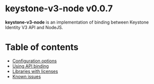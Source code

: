 # keystone-v3-node v0.0.7

**keystone-v3-node** is an implementation of binding between Keystone
Identity V3 API and NodeJS.

# Table of contents

* [Configuration options](docs/configuration.md)
* [Using API binding](docs/api/readme.md)
* [Libraries with licenses](docs/libraries.md)
* [Known issues](docs/known_issues.md)
